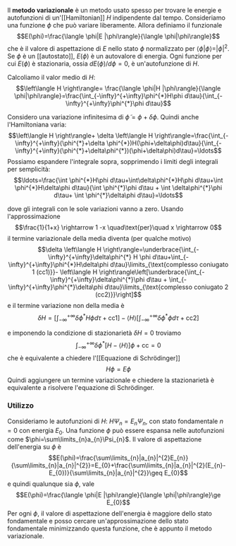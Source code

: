 Il **metodo variazionale** è un metodo usato spesso per trovare le energie e autofunzioni di un'[[Hamiltonian]] $H$ indipendente dal tempo. Consideriamo una funzione $\phi$ che può variare liberamente. Allora definiamo il funzionale
$$E(\phi)=\frac{\langle \phi|E |\phi\rangle}{\langle \phi|\phi\rangle}$$
che è il valore di aspettazione di $E$ nello stato $\phi$ normalizzato per $\langle \phi|\phi\rangle=|\phi|^{2}$. Se $\phi$ è un [[autostato]], $E(\phi)$ è un autovalore di energia. Ogni funzione per cui $E(\phi)$ è stazionaria, ossia $dE(\phi)/d\phi=0$, è un'autofunzione di $H$.

Calcoliamo il valor medio di $H$:
$$\left\langle H \right\rangle= \frac{\langle \phi|H |\phi\rangle}{\langle \phi|\phi\rangle}=\frac{\int_{-\infty}^{+\infty}\phi^{*}H\phi d\tau}{\int_{-\infty}^{+\infty}\phi^{*}\phi d\tau}$$

Considero una variazione infinitesima di $\tilde{\phi}=\phi+\delta \phi$. Quindi anche l'Hamiltoniana varia:
$$\left\langle H \right\rangle+ \delta \left\langle H \right\rangle=\frac{\int_{-\infty}^{+\infty}(\phi^{*}+\delta \phi^{*})H(\phi+\delta\phi)d\tau}{\int_{-\infty}^{+\infty}(\phi^{*}+\delta\phi^{*})(\phi+\delta\phi)d\tau}=\ldots$$
Possiamo espandere l'integrale sopra, sopprimendo i limiti degli integrali per semplicità:
$$\ldots=\frac{\int \phi^{*}H\phi d\tau+\int\delta\phi^{*}H\phi d\tau+\int \phi^{*}H\delta\phi d\tau}{\int \phi^{*}\phi d\tau + \int \delta\phi^{*}\phi d\tau+ \int \phi^{*}\delta\phi d\tau}=\ldots$$

dove gli integrali con le sole variazioni vanno a zero. Usando l'approssimazione
$$\frac{1}{1+x} \rightarrow 1 -x \quad\text{per}\quad x \rightarrow 0$$
il termine variazionale della media diventa (per qualche motivo)
$$\delta \left\langle H \right\rangle=\underbrace{\int_{-\infty}^{+\infty}\delta\phi^{*} H \phi d\tau+\int_{-\infty}^{+\infty}\phi^{*}H\delta\phi d\tau}\limits_{\text{complesso coniugato 1 (cc1)}}- \left\langle H \right\rangle\left[\underbrace{\int_{-\infty}^{+\infty}\delta\phi^{*}\phi d\tau + \int_{-\infty}^{+\infty}\phi^{*}\delta\phi d\tau}\limits_{\text{complesso coniugato 2 (cc2)}}\right]$$
e il termine variazione non della media è
$$\delta H=\left[\int_{-\infty}^{+\infty}\delta \phi^{*}H \phi d\tau +\text{cc1}\right]- \left\langle H \right\rangle \left[\int_{-\infty}^{+\infty} \delta\phi^{*}\phi d\tau+ \text{cc2}\right]$$

e imponendo la condizione di stazionarietà $\delta H=0$ troviamo
$$\int_{-\infty}^{+\infty} \delta\phi^{*}[H - \left\langle H \right\rangle]\phi+\text{cc}=0$$
che è equivalente a chiedere l'[[Equazione di Schrödinger]]
$$H\phi=E\phi$$
Quindi aggiungere un termine variazionale e chiedere la stazionarietà è equivalente a risolvere l'equazione di Schrödinger.
### Utilizzo
Consideriamo le autofunzioni di $H$: $H\Psi_{n}=E_{n}\Psi_{n}$, con stato fondamentale $n=0$ con energia $E_{0}$. Una funzione $\phi$ può essere espansa nelle autofunzioni come $\phi=\sum\limits_{n}a_{n}\Psi_{n}$. Il valore di aspettazione dell'energia su $\phi$ è
$$E(\phi)=\frac{\sum\limits_{n}|a_{n}|^{2}E_{n}}{\sum\limits_{n}|a_{n}|^{2}}=E_{0}+\frac{\sum\limits_{n}|a_{n}|^{2}(E_{n}-E_{0})}{\sum\limits_{n}|a_{n}|^{2}}\geq E_{0}$$
e quindi qualunque sia $\phi$, vale
$$E(\phi)=\frac{\langle \phi|E |\phi\rangle}{\langle \phi|\phi\rangle}\ge E_{0}$$
Per ogni $\phi$, il valore di aspettazione dell'energia è maggiore dello stato fondamentale e posso cercare un'approssimazione dello stato fondamentale minimizzando questa funzione, che è appunto il metodo variazionale.